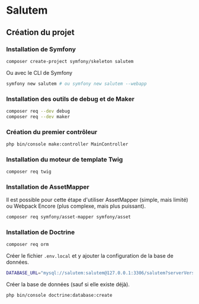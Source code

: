 # Salutem

## Création du projet

### Installation de Symfony

```bash
composer create-project symfony/skeleton salutem
```

Ou avec le CLI de Symfony

```bash
symfony new salutem # ou symfony new salutem --webapp
```

### Installation des outils de debug et de Maker

```bash
composer req --dev debug
composer req --dev maker
```

### Création du premier contrôleur

```bash
php bin/console make:controller MainController
```

### Installation du moteur de template Twig

```bash
composer req twig
```

### Installation de AssetMapper

Il est possible pour cette étape d'utiliser
AssetMapper (simple, mais limité) ou
Webpack Encore (plus complexe, mais plus puissant).

```bash
composer req symfony/asset-mapper symfony/asset
```

### Installation de Doctrine

```bash
composer req orm
```

Créer le fichier `.env.local` et y ajouter la configuration de la base de données.

```bash
DATABASE_URL="mysql://salutem:salutem@127.0.0.1:3306/salutem?serverVersion=5.7&charset=utf8mb4"
```

Créer la base de données (sauf si elle existe déjà).

```bash
php bin/console doctrine:database:create
```